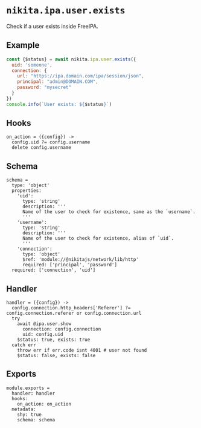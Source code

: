 
# `nikita.ipa.user.exists`

Check if a user exists inside FreeIPA.

## Example

```js
const {$status} = await nikita.ipa.user.exists({
  uid: 'someone',
  connection: {
    url: "https://ipa.domain.com/ipa/session/json",
    principal: "admin@DOMAIN.COM",
    password: "mysecret"
  }
})
console.info(`User exists: ${$status}`)
```

## Hooks

    on_action = ({config}) ->
      config.uid ?= config.username
      delete config.username

## Schema

    schema =
      type: 'object'
      properties:
        'uid':
          type: 'string'
          description: '''
          Name of the user to check for existence, same as the `username`.
          '''
        'username':
          type: 'string'
          description: '''
          Name of the user to check for existence, alias of `uid`.
          '''
        'connection':
          type: 'object'
          $ref: 'module://@nikitajs/network/lib/http'
          required: ['principal', 'password']
      required: ['connection', 'uid']

## Handler

    handler = ({config}) ->
      config.connection.http_headers['Referer'] ?= config.connection.referer or config.connection.url
      try
        await @ipa.user.show
          connection: config.connection
          uid: config.uid
        $status: true, exists: true
      catch err
        throw err if err.code isnt 4001 # user not found
        $status: false, exists: false

## Exports

    module.exports =
      handler: handler
      hooks:
        on_action: on_action
      metadata:
        shy: true
        schema: schema
